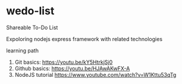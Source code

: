 # wedo-list

Shareable To-Do List

Expoloring nodejs express framework with related technologies

learning path

1. Git basics: https://youtu.be/kY5HtrkjSj0
2. Github basics: https://youtu.be/HJAwAKwFX-A
3. NodeJS tutorial https://www.youtube.com/watch?v=W1Kttu53qTg
